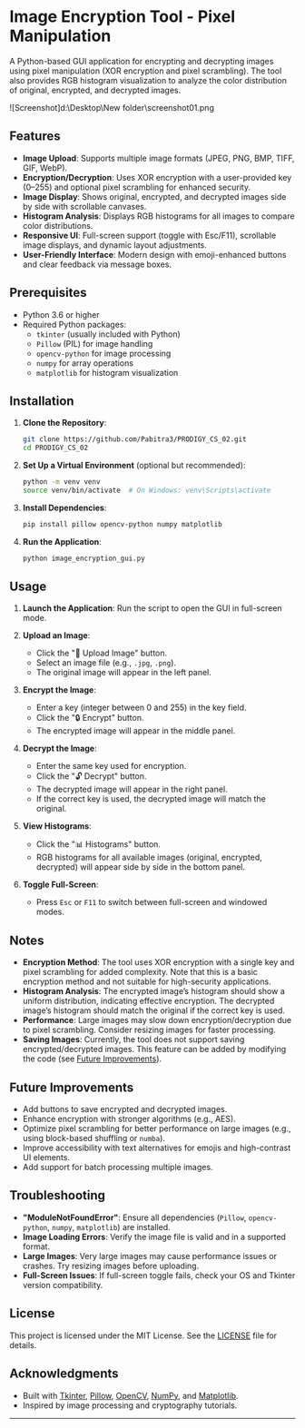 # Image Encryption Tool - Pixel Manipulation

A Python-based GUI application for encrypting and decrypting images using pixel manipulation (XOR encryption and pixel scrambling). The tool also provides RGB histogram visualization to analyze the color distribution of original, encrypted, and decrypted images.

![Screenshot]d:\Desktop\New folder\screenshot01.png 

## Features
- **Image Upload**: Supports multiple image formats (JPEG, PNG, BMP, TIFF, GIF, WebP).
- **Encryption/Decryption**: Uses XOR encryption with a user-provided key (0–255) and optional pixel scrambling for enhanced security.
- **Image Display**: Shows original, encrypted, and decrypted images side by side with scrollable canvases.
- **Histogram Analysis**: Displays RGB histograms for all images to compare color distributions.
- **Responsive UI**: Full-screen support (toggle with Esc/F11), scrollable image displays, and dynamic layout adjustments.
- **User-Friendly Interface**: Modern design with emoji-enhanced buttons and clear feedback via message boxes.

## Prerequisites
- Python 3.6 or higher
- Required Python packages:
  - `tkinter` (usually included with Python)
  - `Pillow` (PIL) for image handling
  - `opencv-python` for image processing
  - `numpy` for array operations
  - `matplotlib` for histogram visualization

## Installation
1. **Clone the Repository**:
   ```bash
   git clone https://github.com/Pabitra3/PRODIGY_CS_02.git
   cd PRODIGY_CS_02
   ```

2. **Set Up a Virtual Environment** (optional but recommended):
   ```bash
   python -m venv venv
   source venv/bin/activate  # On Windows: venv\Scripts\activate
   ```

3. **Install Dependencies**:
   ```bash
   pip install pillow opencv-python numpy matplotlib
   ```

4. **Run the Application**:
   ```bash
   python image_encryption_gui.py
   ```

## Usage
1. **Launch the Application**:
   Run the script to open the GUI in full-screen mode.

2. **Upload an Image**:
   - Click the "📁 Upload Image" button.
   - Select an image file (e.g., `.jpg`, `.png`).
   - The original image will appear in the left panel.

3. **Encrypt the Image**:
   - Enter a key (integer between 0 and 255) in the key field.
   - Click the "🔒 Encrypt" button.
   - The encrypted image will appear in the middle panel.

4. **Decrypt the Image**:
   - Enter the same key used for encryption.
   - Click the "🔓 Decrypt" button.
   - The decrypted image will appear in the right panel.
   - If the correct key is used, the decrypted image will match the original.

5. **View Histograms**:
   - Click the "📊 Histograms" button.
   - RGB histograms for all available images (original, encrypted, decrypted) will appear side by side in the bottom panel.

6. **Toggle Full-Screen**:
   - Press `Esc` or `F11` to switch between full-screen and windowed modes.

## Notes
- **Encryption Method**: The tool uses XOR encryption with a single key and pixel scrambling for added complexity. Note that this is a basic encryption method and not suitable for high-security applications.
- **Histogram Analysis**: The encrypted image’s histogram should show a uniform distribution, indicating effective encryption. The decrypted image’s histogram should match the original if the correct key is used.
- **Performance**: Large images may slow down encryption/decryption due to pixel scrambling. Consider resizing images for faster processing.
- **Saving Images**: Currently, the tool does not support saving encrypted/decrypted images. This feature can be added by modifying the code (see [Future Improvements](#future-improvements)).

## Future Improvements
- Add buttons to save encrypted and decrypted images.
- Enhance encryption with stronger algorithms (e.g., AES).
- Optimize pixel scrambling for better performance on large images (e.g., using block-based shuffling or `numba`).
- Improve accessibility with text alternatives for emojis and high-contrast UI elements.
- Add support for batch processing multiple images.

## Troubleshooting
- **"ModuleNotFoundError"**: Ensure all dependencies (`Pillow`, `opencv-python`, `numpy`, `matplotlib`) are installed.
- **Image Loading Errors**: Verify the image file is valid and in a supported format.
- **Large Images**: Very large images may cause performance issues or crashes. Try resizing images before uploading.
- **Full-Screen Issues**: If full-screen toggle fails, check your OS and Tkinter version compatibility.

## License
This project is licensed under the MIT License. See the [LICENSE](LICENSE) file for details.

## Acknowledgments
- Built with [Tkinter](https://docs.python.org/3/library/tkinter.html), [Pillow](https://pillow.readthedocs.io/), [OpenCV](https://opencv.org/), [NumPy](https://numpy.org/), and [Matplotlib](https://matplotlib.org/).
- Inspired by image processing and cryptography tutorials.

---
